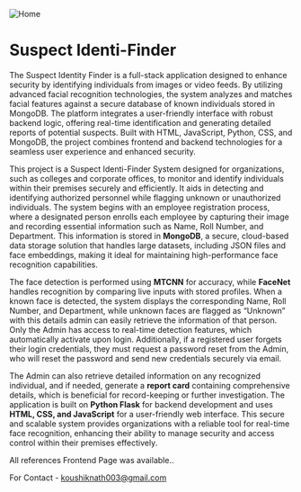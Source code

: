 
![Home](https://github.com/user-attachments/assets/7b6e30dd-bb30-4edd-b2a8-b61ca4127fe7)

# Suspect Identi-Finder 

The Suspect Identity Finder is a full-stack application designed to enhance security by identifying individuals from images or video feeds. By utilizing advanced facial recognition technologies, the system analyzes and matches facial features against a secure database of known individuals stored in MongoDB. The platform integrates a user-friendly interface with robust backend logic, offering real-time identification and generating detailed reports of potential suspects. Built with HTML, JavaScript, Python, CSS, and MongoDB, the project combines frontend and backend technologies for a seamless user experience and enhanced security. 

This project is a Suspect Identi-Finder System designed for organizations, such as colleges and corporate offices, to monitor and identify individuals within their premises securely and efficiently. It aids in detecting and identifying authorized personnel while flagging unknown or unauthorized individuals. The system begins with an employee registration process, where a designated person enrolls each employee by capturing their image and recording essential information such as Name, Roll Number, and Department. This information is stored in **MongoDB**, a secure, cloud-based data storage solution that handles large datasets, including JSON files and face embeddings, making it ideal for maintaining high-performance face recognition capabilities.

The face detection is performed using **MTCNN** for accuracy, while **FaceNet** handles recognition by comparing live inputs with stored profiles. When a known face is detected, the system displays the corresponding Name, Roll Number, and Department, while unknown faces are flagged as “Unknown” with this details admin can easily retrieve the information of that person. Only the Admin has access to real-time detection features, which automatically activate upon login. Additionally, if a registered user forgets their login credentials, they must request a password reset from the Admin, who will reset the password and send new credentials securely via email.

The Admin can also retrieve detailed information on any recognized individual, and if needed, generate a **report card** containing comprehensive details, which is beneficial for record-keeping or further investigation. The application is built on **Python Flask** for backend development and uses **HTML, CSS, and JavaScript** for a user-friendly web interface. This secure and scalable system provides organizations with a reliable tool for real-time face recognition, enhancing their ability to manage security and access control within their premises effectively.


All references Frontend Page was available..

For Contact - koushiknath003@gmail.com
